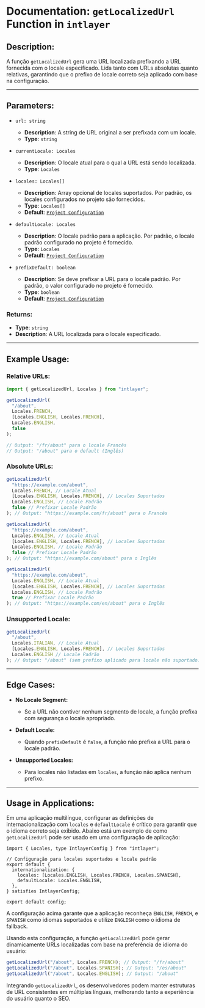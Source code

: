 # Documentation: `getLocalizedUrl` Function in `intlayer`

## Description:

A função `getLocalizedUrl` gera uma URL localizada prefixando a URL fornecida com o locale especificado. Lida tanto com URLs absolutas quanto relativas, garantindo que o prefixo de locale correto seja aplicado com base na configuração.

---

## Parameters:

- `url: string`

  - **Description**: A string de URL original a ser prefixada com um locale.
  - **Type**: `string`

- `currentLocale: Locales`

  - **Description**: O locale atual para o qual a URL está sendo localizada.
  - **Type**: `Locales`

- `locales: Locales[]`

  - **Description**: Array opcional de locales suportados. Por padrão, os locales configurados no projeto são fornecidos.
  - **Type**: `Locales[]`
  - **Default**: [`Project Configuration`](https://github.com/aymericzip/intlayer/blob/main/docs/pt/configuration.md#middleware)

- `defaultLocale: Locales`

  - **Description**: O locale padrão para a aplicação. Por padrão, o locale padrão configurado no projeto é fornecido.
  - **Type**: `Locales`
  - **Default**: [`Project Configuration`](https://github.com/aymericzip/intlayer/blob/main/docs/pt/configuration.md#middleware)

- `prefixDefault: boolean`
  - **Description**: Se deve prefixar a URL para o locale padrão. Por padrão, o valor configurado no projeto é fornecido.
  - **Type**: `boolean`
  - **Default**: [`Project Configuration`](https://github.com/aymericzip/intlayer/blob/main/docs/pt/configuration.md#middleware)

### Returns:

- **Type**: `string`
- **Description**: A URL localizada para o locale especificado.

---

## Example Usage:

### Relative URLs:

```typescript
import { getLocalizedUrl, Locales } from "intlayer";

getLocalizedUrl(
  "/about",
  Locales.FRENCH,
  [Locales.ENGLISH, Locales.FRENCH],
  Locales.ENGLISH,
  false
);

// Output: "/fr/about" para o locale Francês
// Output: "/about" para o default (Inglês)
```

### Absolute URLs:

```typescript
getLocalizedUrl(
  "https://example.com/about",
  Locales.FRENCH, // Locale Atual
  [Locales.ENGLISH, Locales.FRENCH], // Locales Suportados
  Locales.ENGLISH, // Locale Padrão
  false // Prefixar Locale Padrão
); // Output: "https://example.com/fr/about" para o Francês

getLocalizedUrl(
  "https://example.com/about",
  Locales.ENGLISH, // Locale Atual
  [Locales.ENGLISH, Locales.FRENCH], // Locales Suportados
  Locales.ENGLISH, // Locale Padrão
  false // Prefixar Locale Padrão
); // Output: "https://example.com/about" para o Inglês

getLocalizedUrl(
  "https://example.com/about",
  Locales.ENGLISH, // Locale Atual
  [Locales.ENGLISH, Locales.FRENCH], // Locales Suportados
  Locales.ENGLISH, // Locale Padrão
  true // Prefixar Locale Padrão
); // Output: "https://example.com/en/about" para o Inglês
```

### Unsupported Locale:

```typescript
getLocalizedUrl(
  "/about",
  Locales.ITALIAN, // Locale Atual
  [Locales.ENGLISH, Locales.FRENCH], // Locales Suportados
  Locales.ENGLISH // Locale Padrão
); // Output: "/about" (sem prefixo aplicado para locale não suportado)
```

---

## Edge Cases:

- **No Locale Segment:**

  - Se a URL não contiver nenhum segmento de locale, a função prefixa com segurança o locale apropriado.

- **Default Locale:**

  - Quando `prefixDefault` é `false`, a função não prefixa a URL para o locale padrão.

- **Unsupported Locales:**
  - Para locales não listadas em `locales`, a função não aplica nenhum prefixo.

---

## Usage in Applications:

Em uma aplicação multilíngue, configurar as definições de internacionalização com `locales` e `defaultLocale` é crítico para garantir que o idioma correto seja exibido. Abaixo está um exemplo de como `getLocalizedUrl` pode ser usado em uma configuração de aplicação:

```tsx
import { Locales, type IntlayerConfig } from "intlayer";

// Configuração para locales suportados e locale padrão
export default {
  internationalization: {
    locales: [Locales.ENGLISH, Locales.FRENCH, Locales.SPANISH],
    defaultLocale: Locales.ENGLISH,
  },
} satisfies IntlayerConfig;

export default config;
```

A configuração acima garante que a aplicação reconheça `ENGLISH`, `FRENCH`, e `SPANISH` como idiomas suportados e utilize `ENGLISH` como o idioma de fallback.

Usando esta configuração, a função `getLocalizedUrl` pode gerar dinamicamente URLs localizadas com base na preferência de idioma do usuário:

```typescript
getLocalizedUrl("/about", Locales.FRENCH); // Output: "/fr/about"
getLocalizedUrl("/about", Locales.SPANISH); // Output: "/es/about"
getLocalizedUrl("/about", Locales.ENGLISH); // Output: "/about"
```

Integrando `getLocalizedUrl`, os desenvolvedores podem manter estruturas de URL consistentes em múltiplas línguas, melhorando tanto a experiência do usuário quanto o SEO.
